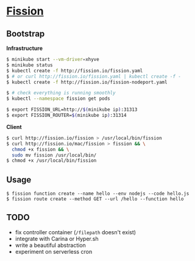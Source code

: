 # [Fission](http://fission.io)

## Bootstrap

**Infrastructure**

```Bash
$ minikube start --vm-driver=xhyve
$ minikube status
$ kubectl create -f http://fission.io/fission.yaml
$ # or curl http://fission.io/fission.yaml | kubectl create -f -
$ kubectl create -f http://fission.io/fission-nodeport.yaml

$ # check everything is running smoothly
$ kubectl --namespace fission get pods

$ export FISSION_URL=http://$(minikube ip):31313
$ export FISSION_ROUTER=$(minikube ip):31314
```

**Client**

```Bash
$ curl http://fission.io/fission > /usr/local/bin/fission
$ curl http://fission.io/mac/fission > fission && \
  chmod +x fission && \
  sudo mv fission /usr/local/bin/
$ chmod +x /usr/local/bin/fission
```

## Usage

```
$ fission function create --name hello --env nodejs --code hello.js
$ fission route create --method GET --url /hello --function hello
```


## TODO

- fix controller container (`/filepath` doesn't exist)
- integrate with Carina or Hyper.sh
- write a beautiful abstraction
- experiment on serverless cron
